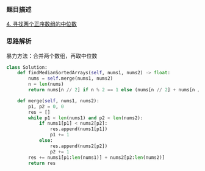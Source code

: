 

### 题目描述

[4. 寻找两个正序数组的中位数](https://leetcode.cn/problems/median-of-two-sorted-arrays/)

### 思路解析

暴力方法：合并两个数组，再取中位数

```python
class Solution:
    def findMedianSortedArrays(self, nums1, nums2) -> float:
        nums = self.merge(nums1, nums2)
        n = len(nums)
        return nums[n // 2] if n % 2 == 1 else (nums[n // 2] + nums[n // 2 - 1]) / 2

    def merge(self, nums1, nums2):
        p1, p2 = 0, 0
        res = []
        while p1 < len(nums1) and p2 < len(nums2):
            if nums1[p1] < nums2[p2]:
                res.append(nums1[p1])
                p1 += 1
            else:
                res.append(nums2[p2])
                p2 += 1
        res += nums1[p1:len(nums1)] + nums2[p2:len(nums2)]
        return res
```

